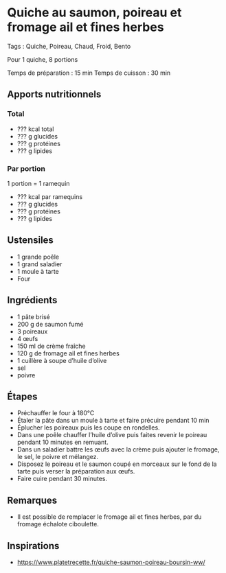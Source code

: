 # Quiche au saumon, poireau et fromage ail et fines herbes

Tags : Quiche, Poireau, Chaud, Froid, Bento

Pour 1 quiche, 8 portions

Temps de préparation : 15 min
Temps de cuisson : 30 min

## Apports nutritionnels

### Total

* ??? kcal total
* ??? g glucides
* ??? g protéines
* ??? g lipides

### Par portion

1 portion = 1 ramequin

* ??? kcal par ramequins
* ??? g glucides
* ??? g protéines
* ??? g lipides

## Ustensiles

* 1 grande poêle
* 1 grand saladier
* 1 moule à tarte
* Four

## Ingrédients

* 1 pâte brisé
* 200 g de saumon fumé
* 3 poireaux
* 4 œufs
* 150 ml de crème fraîche
* 120 g de fromage ail et fines herbes
* 1 cuillère à soupe d’huile d’olive
* sel
* poivre

## Étapes

* Préchauffer le four à 180°C
* Étaler la pâte dans un moule à tarte et faire précuire pendant 10 min
* Éplucher les poireaux puis les coupe en rondelles.
* Dans une poêle chauffer l’huile d’olive puis faites revenir le poireau pendant 10 minutes en remuant.
* Dans un saladier battre les œufs avec la crème puis ajouter le fromage, le sel, le poivre et mélangez.
* Disposez le poireau et le saumon coupé en morceaux sur le fond de la tarte puis verser la préparation aux œufs.
* Faire cuire pendant 30 minutes.

## Remarques

* Il est possible de remplacer le fromage ail et fines herbes, par du fromage échalote ciboulette.

## Inspirations

* https://www.platetrecette.fr/quiche-saumon-poireau-boursin-ww/

